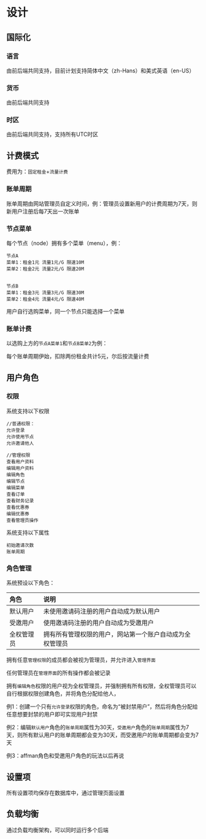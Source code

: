 # 设计

## 国际化

### 语言

由前后端共同支持，目前计划支持简体中文（zh-Hans）和美式英语（en-US）

### 货币

由前后端共同支持

### 时区

由前后端共同支持，支持所有UTC时区

## 计费模式

费用为：`固定租金`+`流量计费`

### 账单周期

账单周期由网站管理员自定义时间，例：管理员设置新用户的计费周期为7天，则新用户注册后每7天出一次账单

### 节点菜单

每个节点（node）拥有多个菜单（menu），例：

```text
节点A
菜单1：租金1元 流量1元/G 限速10M
菜单2：租金2元 流量2元/G 限速20M


节点B
菜单1：租金3元 流量3元/G 限速30M
菜单2：租金4元 流量4元/G 限速40M
```

用户自行选购菜单，同一个节点只能选择一个菜单

### 账单计费

以选购上方的`节点A菜单1`和`节点B菜单2`为例：

每个账单周期伊始，扣除两份租金共计5元，尔后按流量计费

## 用户角色

### 权限

系统支持以下权限

```text
//普通权限：
允许登录
允许使用节点
允许邀请他人

//管理权限
查看用户资料
编辑用户资料
编辑角色
编辑节点
编辑菜单
查看订单
查看财务记录
查看优惠券
编辑优惠券
查看管理员操作
```

系统支持以下属性

```text
初始邀请次数
账单周期
```

### 角色管理

系统预设以下角色：

| 角色 | 说明 |
| :--- | :--- |
| 默认用户 | 未使用邀请码注册的用户自动成为默认用户 |
| 受邀用户 | 使用邀请码注册的用户自动成为受邀用户 |
| 全权管理员 | 拥有所有管理权限的用户，网站第一个账户自动成为全权管理员 |

拥有任意`管理权限`的成员都会被视为管理员，并允许进入`管理界面`

任何管理员在`管理界面`的所有操作都会被记录

拥有`编辑角色`权限的用户视为全权管理员，并强制拥有所有权限，全权管理员可以自行根据权限创建角色，并将角色分配给他人，

例1：创建一个只有`允许登录`权限的角色，命名为“被封禁用户”，然后将角色分配给任意想要封禁的用户即可实现用户封禁

例2：编辑`默认用户`角色的`账单周期`属性为30天，`受邀用户`角色的`账单周期`属性为7天，则所有默认用户的账单周期都会变为30天，而受邀用户的账单周期都会变为7天

例3：affman角色和受邀用户角色的玩法以后再说

## 设置项

所有设置项均保存在数据库中，通过管理页面设置

## 负载均衡

通过负载均衡架构，可以同时运行多个后端

